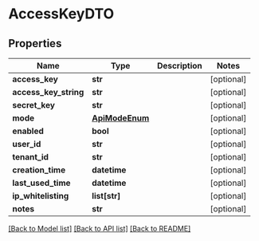 # AccessKeyDTO

## Properties
Name | Type | Description | Notes
------------ | ------------- | ------------- | -------------
**access_key** | **str** |  | [optional] 
**access_key_string** | **str** |  | [optional] 
**secret_key** | **str** |  | [optional] 
**mode** | [**ApiModeEnum**](ApiModeEnum.md) |  | [optional] 
**enabled** | **bool** |  | [optional] 
**user_id** | **str** |  | [optional] 
**tenant_id** | **str** |  | [optional] 
**creation_time** | **datetime** |  | [optional] 
**last_used_time** | **datetime** |  | [optional] 
**ip_whitelisting** | **list[str]** |  | [optional] 
**notes** | **str** |  | [optional] 

[[Back to Model list]](../README.md#documentation-for-models) [[Back to API list]](../README.md#documentation-for-api-endpoints) [[Back to README]](../README.md)

